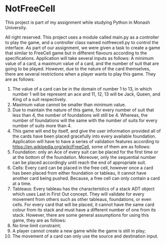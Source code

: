 # NotFreeCell
This project is part of my assignment while studying Python in Monash University. 

All right reserved.
This project uses a module called main.py as a controller to play the game, and a controller class named notfreecell.py to control the interface.
As part of our assignment, we were given a task to create a game that similar to FreeCell game but in different flavours according to the specifications.
Application will take several inputs as follows:
A minimum value of a card, a maximum value of a card, and the number of suit that are going to be played. However, due to the nature of the card themselves, there are several restrictions when a player wants to play this game. They are as follows:
1.	The value of a card can be in the domain of number 1 to 13, in which number 1 will be represent an ace and 11, 12, 13 will be Jack, Queen, and King of a suit respectively.
2.	Maximum value cannot be smaller than minimum value.
3.	Due to maintain the nature of this game, for every number of suit that less than 4, the number of foundations will still be 4. Whereas, the number of foundations will the same with the number of suits for every number of suits more than 4.
4.	This game will end by itself, and give the user information provided all of the cards have been placed gracefully into every available foundation.
Application will have to have a series of validation features according to https://en.wikipedia.org/wiki/FreeCell, some of them are as follows:
1.	Foundation: only an Ace of every suit can be placed for the first time or at the bottom of the foundation. Moreover, only the sequential number can be placed accordingly until reach the end of appropriate suit.
2.	Cells: Every card can be placed in the free cell, however once a card has been placed from either foundation or tableau, it cannot have another card being pushed. Because, a free cell can only contain a card at a time.
3.	Tableaus: Every tableau has the characteristics of a stack ADT object which uses Last in First Out concept. They will validate for every movement from others such as other tableaus, foundations, or even cells. For every card that will be placed, it cannot have the same card colour from its stack and must have a different number of one from its stack.
However, there are some general assumptions for using this game, they are as follows:
1.	No time limit constraint;
2.	A player cannot create a new game while the game is still in play;
3.	The movement of a card can only use the source and destination input.
